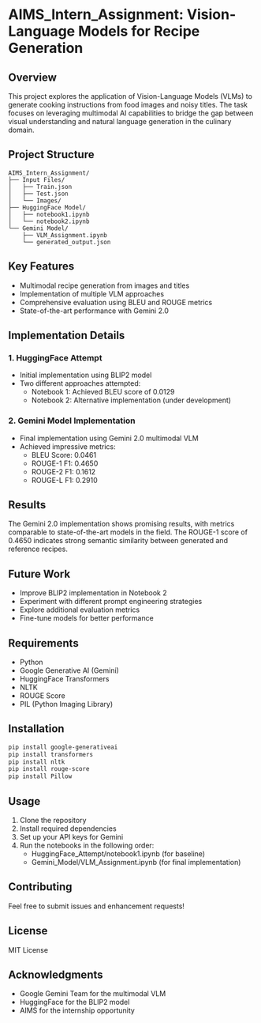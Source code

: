 # AIMS_Intern_Assignment: Vision-Language Models for Recipe Generation

## Overview
This project explores the application of Vision-Language Models (VLMs) to generate cooking instructions from food images and noisy titles. The task focuses on leveraging multimodal AI capabilities to bridge the gap between visual understanding and natural language generation in the culinary domain.

## Project Structure
```
AIMS_Intern_Assignment/
├── Input Files/
│   ├── Train.json
│   ├── Test.json
│   └── Images/
├── HuggingFace Model/
│   ├── notebook1.ipynb
│   └── notebook2.ipynb
└── Gemini Model/
    ├── VLM_Assignment.ipynb
    └── generated_output.json
```

## Key Features
- Multimodal recipe generation from images and titles
- Implementation of multiple VLM approaches
- Comprehensive evaluation using BLEU and ROUGE metrics
- State-of-the-art performance with Gemini 2.0

## Implementation Details

### 1. HuggingFace Attempt
- Initial implementation using BLIP2 model
- Two different approaches attempted:
  - Notebook 1: Achieved BLEU score of 0.0129
  - Notebook 2: Alternative implementation (under development)

### 2. Gemini Model Implementation
- Final implementation using Gemini 2.0 multimodal VLM
- Achieved impressive metrics:
  - BLEU Score: 0.0461
  - ROUGE-1 F1: 0.4650
  - ROUGE-2 F1: 0.1612
  - ROUGE-L F1: 0.2910

## Results
The Gemini 2.0 implementation shows promising results, with metrics comparable to state-of-the-art models in the field. The ROUGE-1 score of 0.4650 indicates strong semantic similarity between generated and reference recipes.

## Future Work
- Improve BLIP2 implementation in Notebook 2
- Experiment with different prompt engineering strategies
- Explore additional evaluation metrics
- Fine-tune models for better performance

## Requirements
- Python 
- Google Generative AI (Gemini)
- HuggingFace Transformers
- NLTK
- ROUGE Score
- PIL (Python Imaging Library)

## Installation
```bash
pip install google-generativeai
pip install transformers
pip install nltk
pip install rouge-score
pip install Pillow
```

## Usage
1. Clone the repository
2. Install required dependencies
3. Set up your API keys for Gemini
4. Run the notebooks in the following order:
   - HuggingFace_Attempt/notebook1.ipynb (for baseline)
   - Gemini_Model/VLM_Assignment.ipynb (for final implementation)

## Contributing
Feel free to submit issues and enhancement requests!

## License
MIT License 

## Acknowledgments
- Google Gemini Team for the multimodal VLM
- HuggingFace for the BLIP2 model
- AIMS for the internship opportunity 
